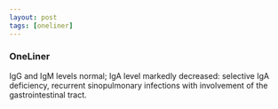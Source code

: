 ```yaml
---
layout: post
tags: [oneliner]
---
```



### OneLiner

IgG and IgM levels normal; IgA level markedly decreased: selective IgA deficiency, recurrent sinopulmonary infections with involvement of the gastrointestinal tract.
